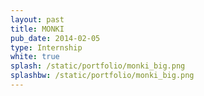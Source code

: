 ```yaml
---
layout: past
title: MONKI
pub_date: 2014-02-05
type: Internship
white: true
splash: /static/portfolio/monki_big.png
splashbw: /static/portfolio/monki_big.png
---
```




